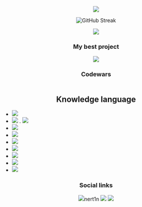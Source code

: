 <h1 align="center"><img src="https://capsule-render.vercel.app/api?type=waving&color=gradient&height=256&section=header&text=Hello%20World!&fontSize=75&animation=fadeIn&fontAlignY=38&desc=I'm%20junior%20frontend%20developer%20from%20Ukraine!&descAlignY=51&descAlign=62" alt=""></h1>

<p align="center">
    <img src="https://komarev.com/ghpvc/?username=nert1n">
</p>

<p align="center">
    <img src="https://streak-stats.demolab.com?user=nert1n&theme=dark&hide_border=true&card_width=500" alt="GitHub Streak" />
</p>

<p align="center">
    <img src="https://github-readme-stats.vercel.app/api/top-langs/?username=nert1n&theme=dark&hide_border=true">
</p>

<h3 align="center">My best project</h3>

<p align="center">
    <img src="https://github-readme-stats.vercel.app/api/pin/?username=nert1n&repo=weather-in-cities&theme=dark&hide_border=true">
</p>


<h3 align="center">Codewars</h3>

<p align="center">
    <img src="https://www.codewars.com/users/nert1n/badges/large" alt="">
</p>

<h2 align="center">Knowledge language</h2>

- <img src="https://img.shields.io/badge/html5-%23E34F26.svg?style=for-the-badge&logo=html5&logoColor=white"/>
- <img src="https://img.shields.io/badge/css3-%231572B6.svg?style=for-the-badge&logo=css3&logoColor=white"/> . <img src="https://img.shields.io/badge/SASS-hotpink.svg?style=for-the-badge&logo=SASS&logoColor=white"/>
- <img src="https://img.shields.io/badge/javascript-%23323330.svg?style=for-the-badge&logo=javascript&logoColor=%23F7DF1E"/>
- <img src="https://img.shields.io/badge/typescript-%23007ACC.svg?style=for-the-badge&logo=typescript&logoColor=white"/>
- <img src="https://img.shields.io/badge/react-%2320232a.svg?style=for-the-badge&logo=react&logoColor=%2361DAFB"/>
- <img src="https://img.shields.io/badge/redux-%23593d88.svg?style=for-the-badge&logo=redux&logoColor=white"/>
- <img src="https://img.shields.io/badge/Next-black?style=for-the-badge&logo=next.js&logoColor=white"/>
- <img src="https://img.shields.io/badge/tailwindcss-%2338B2AC.svg?style=for-the-badge&logo=tailwind-css&logoColor=white"/>
- <img src="https://img.shields.io/badge/React_Router-CA4245?style=for-the-badge&logo=react-router&logoColor=white"/>

<h3 align="center">Social links</h3>

<p align="center">
    <a src="https://discordapp.com/users/806199781025120267/"><img src="https://img.shields.io/badge/Discord-%235865F2.svg?style=for-the-badge&logo=discord&logoColor=white"/>nert1n</a>
    <a src="https://www.linkedin.com/in/maksim-baturin-b70421265/"><img src="https://img.shields.io/badge/linkedin-%230077B5.svg?style=for-the-badge&logo=linkedin&logoColor=white"/></a>
    <a src="[telegram](https://t.me/n3rt1n)"><img src="https://img.shields.io/badge/Telegram-2CA5E0?style=for-the-badge&logo=telegram&logoColor=white"/></a>
</p>
